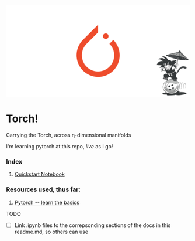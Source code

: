 <img src = 'imgs/pytorch.png'></img>

# Torch!

Carrying the Torch, across η-dimensional manifolds

I'm learning pytorch at this repo, *live* as I go!

### Index

1. [Quickstart Notebook](quickstart.ipynb)

### **Resources used, thus far:**

1. [Pytorch -- learn the basics](https://pytorch.org/tutorials/beginner/basics/intro.html)

TODO

- [ ] Link .ipynb files to the correpsonding sections of the docs in this readme.md, so others can use